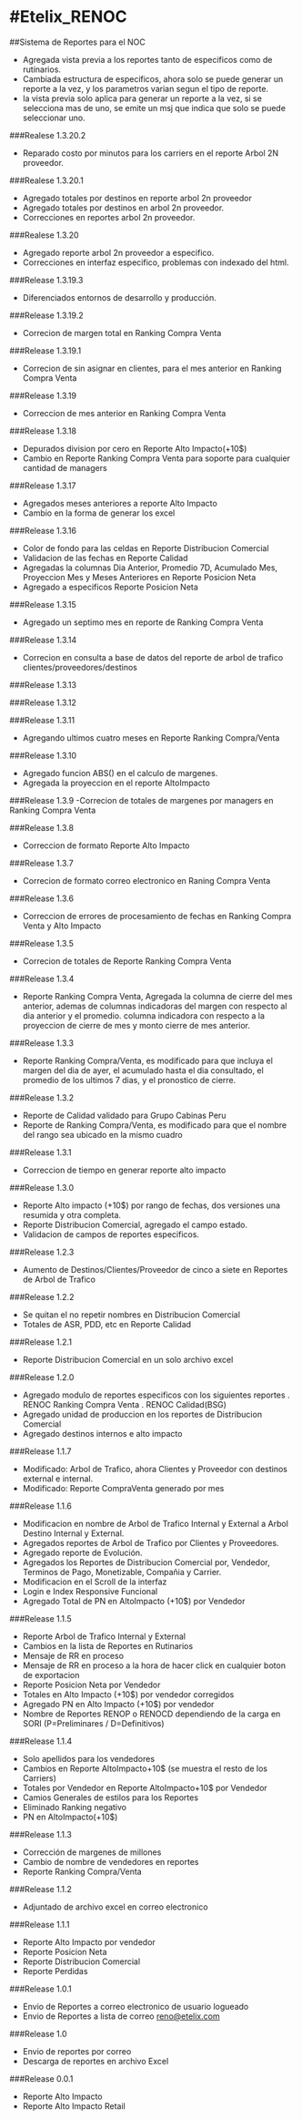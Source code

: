 #Etelix_RENOC
============

##Sistema de Reportes para el NOC
- Agregada vista previa a los reportes tanto de especificos como de rutinarios.
- Cambiada estructura de especificos, ahora solo se puede generar un reporte a la vez, y los parametros varian segun el tipo de reporte.
- la vista previa solo aplica para generar un reporte a la vez, si se selecciona mas de uno, se emite un msj que indica que solo se puede seleccionar uno.

###Realese 1.3.20.2
- Reparado costo por minutos para los carriers en el reporte Arbol 2N proveedor.

###Realese 1.3.20.1
- Agregado totales por destinos en reporte arbol 2n proveedor 
- Agregado totales por destinos en arbol 2n proveedor.
- Correcciones en reportes arbol 2n proveedor.

###Realese 1.3.20
- Agregado reporte arbol 2n proveedor a especifico.
- Correcciones en interfaz especifico, problemas con indexado del html.

###Release 1.3.19.3
- Diferenciados entornos de desarrollo y producción.

###Release 1.3.19.2
- Correcion de margen total en Ranking Compra Venta

###Release 1.3.19.1
- Correcion de sin asignar en clientes, para el mes anterior en Ranking Compra Venta

###Release 1.3.19
- Correccion de mes anterior en Ranking Compra Venta

###Release 1.3.18
- Depurados division por cero en Reporte Alto Impacto(+10$)
- Cambio en Reporte Ranking Compra Venta para soporte para cualquier cantidad de managers

###Release 1.3.17
- Agregados meses anteriores a reporte Alto Impacto
- Cambio en la forma de generar los excel

###Release 1.3.16
- Color de fondo para las celdas en Reporte Distribucion Comercial
- Validacion de las fechas en Reporte Calidad
- Agregadas la columnas Dia Anterior, Promedio 7D, Acumulado Mes, Proyeccion Mes y Meses Anteriores en Reporte Posicion Neta
- Agregado a especificos Reporte Posicion Neta

###Release 1.3.15
- Agregado un septimo mes en reporte de Ranking Compra Venta

###Release 1.3.14
- Correcion en consulta a base de datos del reporte de arbol de trafico clientes/proveedores/destinos

###Release 1.3.13

###Release 1.3.12

###Release 1.3.11
- Agregando ultimos cuatro meses en Reporte Ranking Compra/Venta

###Release 1.3.10
- Agregado funcion ABS() en el calculo de margenes.
- Agregada la proyeccion en el reporte AltoImpacto

###Release 1.3.9
-Correcion de totales de margenes por managers en Ranking Compra Venta

###Release 1.3.8
- Correccion de formato Reporte Alto Impacto

###Release 1.3.7
- Correcion de formato correo electronico en Raning Compra Venta

###Release 1.3.6
- Correccion de errores de procesamiento de fechas en Ranking Compra Venta y Alto Impacto

###Release 1.3.5
- Correcion de totales de Reporte Ranking Compra Venta

###Release 1.3.4
- Reporte Ranking Compra Venta, Agregada la columna de cierre del mes anterior, ademas de columnas indicadoras del margen con respecto al dia anterior y el promedio. columna indicadora con respecto a la proyeccion de cierre de mes y monto cierre de mes anterior.

###Release 1.3.3
- Reporte Ranking Compra/Venta, es modificado para que incluya el margen del dia de ayer, el acumulado hasta el dia consultado, el promedio de los ultimos 7 dias, y el pronostico de cierre.

###Release 1.3.2
- Reporte de Calidad validado para Grupo Cabinas Peru
- Reporte de Ranking Compra/Venta, es modificado para que el nombre del rango sea ubicado en la mismo cuadro

###Release 1.3.1
- Correccion de tiempo en generar reporte alto impacto

###Release 1.3.0
- Reporte Alto impacto (+10$) por rango de fechas, dos versiones una resumida y otra completa.
- Reporte Distribucion Comercial, agregado el campo estado.
- Validacion de campos de reportes especificos.

###Release 1.2.3
- Aumento de Destinos/Clientes/Proveedor de cinco a siete en Reportes de Arbol de Trafico

###Release 1.2.2
- Se quitan el no repetir nombres en Distribucion Comercial
- Totales de ASR, PDD, etc en Reporte Calidad

###Release 1.2.1
- Reporte Distribucion Comercial en un solo archivo excel

###Release 1.2.0
- Agregado modulo de reportes especificos con los siguientes reportes
	. RENOC Ranking Compra Venta
	. RENOC Calidad(BSG)
- Agregado unidad de produccion en los reportes de Distribucion Comercial
- Agregado destinos internos e alto impacto

###Release 1.1.7
- Modificado: Arbol de Trafico, ahora Clientes y Proveedor con destinos external e internal.
- Modificado: Reporte CompraVenta generado por mes

###Release 1.1.6
- Modificacion en nombre de Arbol de Trafico Internal y External a Arbol Destino Internal y External.
- Agregados reportes de Arbol de Trafico por Clientes y Proveedores.
- Agregado reporte de Evolución.
- Agregados los Reportes de Distribucion Comercial por, Vendedor, Terminos de Pago, Monetizable, Compañia y Carrier.
- Modificacion en el Scroll de la interfaz
- Login e Index Responsive Funcional
- Agregado Total de PN en AltoImpacto (+10$) por Vendedor

###Release 1.1.5
- Reporte Arbol de Trafico Internal y External
- Cambios en la lista de Reportes en Rutinarios
- Mensaje de RR en proceso
- Mensaje de RR en proceso a la hora de hacer click en cualquier boton de exportacion
- Reporte Posicion Neta por Vendedor
- Totales en Alto Impacto (+10$) por vendedor corregidos
- Agregado PN en Alto Impacto (+10$) por vendedor
- Nombre de Reportes RENOP o RENOCD dependiendo de la carga en SORI (P=Preliminares / D=Definitivos)

###Release 1.1.4
- Solo apellidos para los vendedores
- Cambios en Reporte AltoImpacto+10$ (se muestra el resto de los Carriers)
- Totales por Vendedor en Reporte AltoImpacto+10$ por Vendedor
- Camios Generales de estilos para los Reportes
- Eliminado Ranking negativo
- PN en AltoImpacto(+10$)

###Release 1.1.3
- Corrección de margenes de millones
- Cambio de nombre de vendedores en reportes
- Reporte Ranking Compra/Venta

###Release 1.1.2
- Adjuntado de archivo excel en correo electronico

###Release 1.1.1
- Reporte Alto Impacto por vendedor
- Reporte Posicion Neta
- Reporte Distribucion Comercial
- Reporte Perdidas

###Release 1.0.1
- Envio de Reportes a correo electronico de usuario logueado
- Envio de Reportes a lista de correo reno@etelix.com

###Release 1.0
- Envio de reportes por correo
- Descarga de reportes en archivo Excel

###Release 0.0.1
- Reporte Alto Impacto
- Reporte Alto Impacto Retail
